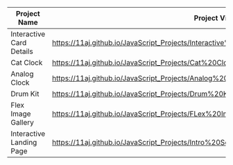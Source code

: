 | Project Name          | Project View Link |
| ----------------------| ------------------|
| Interactive Card Details | https://11aj.github.io/JavaScript_Projects/Interactive%20Card%20Details%20Form/index.html       |
| Cat Clock          |  https://11aj.github.io/JavaScript_Projects/Cat%20Clock/Cat%20Clock.html                              |
| Analog Clock       |  https://11aj.github.io/JavaScript_Projects/Analog%20Clock/index.html                                 |
| Drum Kit           |  https://11aj.github.io/JavaScript_Projects/Drum%20Kit/index.html                                     |
| Flex Image Gallery |  https://11aj.github.io/JavaScript_Projects/FLex%20Image%20Gallery/index.html                         |  
| Interactive Landing Page |  https://11aj.github.io/JavaScript_Projects/Intro%20Section%20With%20dropdown%20menu/index.html | 
